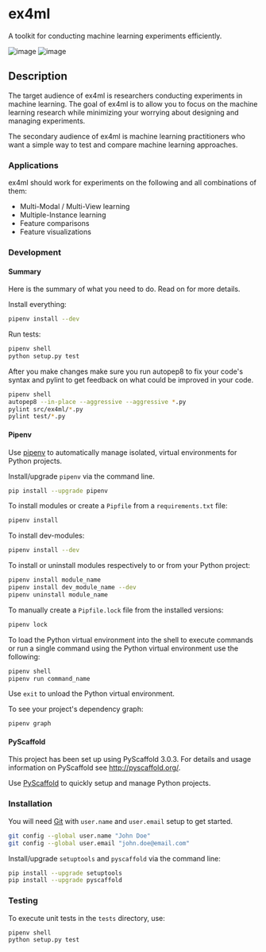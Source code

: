 # ex4ml

A toolkit for conducting machine learning experiments efficiently.

![image](https://gitlab.com/minds-mines/ex4ml/ex4ml/badges/master/pipeline.svg)
![image](https://gitlab.com/minds-mines/ex4ml/ex4ml/badges/master/coverage.svg)

## Description

The target audience of ex4ml is researchers conducting experiments in
machine learning. The goal of ex4ml is to allow you to focus on the
machine learning research while minimizing your worrying about designing
and managing experiments.

The secondary audience of ex4ml is machine learning practitioners who
want a simple way to test and compare machine learning approaches.

### Applications

ex4ml should work for experiments on the following and all combinations
of them:

* Multi-Modal / Multi-View learning
* Multiple-Instance learning
* Feature comparisons
* Feature visualizations

### Development

#### Summary

Here is the summary of what you need to do. Read on for more details.

Install everything:

```bash
pipenv install --dev
```

Run tests:

```bash
pipenv shell
python setup.py test
```

After you make changes make sure you run autopep8 to fix your code\'s
syntax and pylint to get feedback on what could be improved in your
code.

```bash
pipenv shell
autopep8 --in-place --aggressive --aggressive *.py
pylint src/ex4ml/*.py
pylint test/*.py
```

#### Pipenv

Use [pipenv](http://pipenv.readthedocs.io/en/latest/) to automatically
manage isolated, virtual environments for Python projects.

Install/upgrade `pipenv` via the command line.

```bash
pip install --upgrade pipenv
```

To install modules or create a `Pipfile` from a `requirements.txt` file:

```bash
pipenv install
```

To install dev-modules:

```bash
pipenv install --dev
```

To install or uninstall modules respectively to or from your Python
project:

```bash
pipenv install module_name
pipenv install dev_module_name --dev
pipenv uninstall module_name
```

To manually create a `Pipfile.lock` file from the installed versions:

```bash
pipenv lock
```

To load the Python virtual environment into the shell to execute
commands or run a single command using the Python virtual environment
use the following:

```bash
pipenv shell
pipenv run command_name
```

Use `exit` to unload the Python virtual environment.

To see your project\'s dependency graph:

```bash
pipenv graph
```

#### PyScaffold

This project has been set up using PyScaffold 3.0.3. For details and
usage information on PyScaffold see <http://pyscaffold.org/>.

Use [PyScaffold](http://pyscaffold.org/en/latest/features.html) to
quickly setup and manage Python projects.

### Installation

You will need [Git](https://git-scm.com) with `user.name` and
`user.email` setup to get started.

```bash
git config --global user.name "John Doe"
git config --global user.email "john.doe@email.com"
```

Install/upgrade `setuptools` and `pyscaffold` via the command line:

```bash
pip install --upgrade setuptools
pip install --upgrade pyscaffold
```

### Testing

To execute unit tests in the `tests` directory, use:

```bash
pipenv shell
python setup.py test
```

